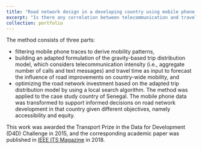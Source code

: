 ```yaml
---
title: "Road network design in a developing country using mobile phone data"
excerpt: "Is there any correlation between telecommunication and travel demand between two cities? This study uses mobile phone traces to depict mobility patterns in a country with limited travel survey data, and relate inter-region travel demand with inter-region telecommunication intensity. Based on that, a trip distribution model was developed and embedded in a road network optimization algorithm. The method was applied to the case study country of Senegal for road network design. It is valuable and reproducible not only to Senegal but also to other countries where traditional mobility data is scarce but mobile phone data is available. [[<u>download link</u>](https://ieeexplore.ieee.org/document/8531737)]<br/><br/><img src='/images/rnd.png' width='400'/>"
collection: portfolio
---
```


The method consists of three parts:
* filtering mobile phone traces to derive mobility patterns,
* building an adapted formulation of the gravity-based trip distribution model, which considers telecommunication intensity (i.e., aggregate number of calls and text messages) and travel time as input to forecast the influence of road improvements on country-wide mobility, and
* optimizing the road network investment based on the adapted trip distribution model by using a local search algorithm.
The method was applied to the case study country of Senegal. The mobile phone data was transformed to support informed decisions on road network development in that country given different objectives, namely accessibility and equity.

This work was awarded the Transport Prize in the Data for Development (D4D) Challenge in 2015, and the corresponding academic paper was published in [IEEE ITS Magazine](https://ieeexplore.ieee.org/document/8531737) in 2018.